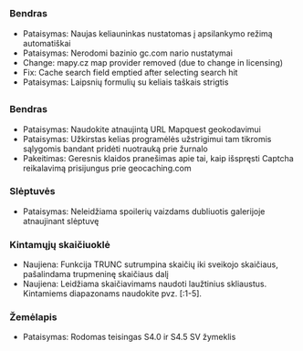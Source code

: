 ##

### Bendras
- Pataisymas: Naujas keliauninkas nustatomas į apsilankymo režimą automatiškai
- Pataisymas: Nerodomi bazinio gc.com nario nustatymai
- Change: mapy.cz map provider removed (due to change in licensing)
- Fix: Cache search field emptied after selecting search hit
- Pataisymas: Laipsnių formulių su keliais taškais strigtis

##

### Bendras
- Pataisymas: Naudokite atnaujintą URL Mapquest geokodavimui
- Pataisymas: Užkirstas kelias programėlės užstrigimui tam tikromis sąlygomis bandant pridėti nuotrauką prie žurnalo
- Pakeitimas: Geresnis klaidos pranešimas apie tai, kaip išspręsti Captcha reikalavimą prisijungus prie geocaching.com

### Slėptuvės
- Pataisymas: Neleidžiama spoilerių vaizdams dubliuotis galerijoje atnaujinant slėptuvę

### Kintamųjų skaičiuoklė
- Naujiena: Funkcija TRUNC sutrumpina skaičių iki sveikojo skaičiaus, pašalindama trupmeninę skaičiaus dalį
- Naujiena: Leidžiama skaičiavimams naudoti laužtinius skliaustus. Kintamiems diapazonams naudokite pvz. \[:1-5\].

### Žemėlapis
- Pataisymas: Rodomas teisingas S4.0 ir S4.5 SV žymeklis
